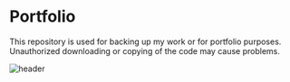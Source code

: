 # Portfolio
This repository is used for backing up my work or for portfolio purposes. Unauthorized downloading or copying of the code may cause problems.

![header](https://capsule-render.vercel.app/api?type=rect&color=gradient&height=300&section=header&text=openplayceo's%20portfolio&fontSize=35&fontAlign=35)
